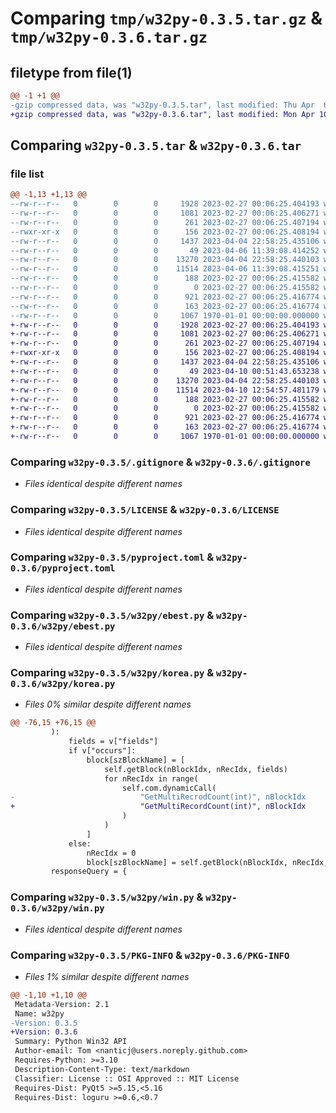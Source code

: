 # Comparing `tmp/w32py-0.3.5.tar.gz` & `tmp/w32py-0.3.6.tar.gz`

## filetype from file(1)

```diff
@@ -1 +1 @@
-gzip compressed data, was "w32py-0.3.5.tar", last modified: Thu Apr  6 11:40:23 2023, max compression
+gzip compressed data, was "w32py-0.3.6.tar", last modified: Mon Apr 10 13:03:12 2023, max compression
```

## Comparing `w32py-0.3.5.tar` & `w32py-0.3.6.tar`

### file list

```diff
@@ -1,13 +1,13 @@
--rw-r--r--   0        0        0     1928 2023-02-27 00:06:25.404193 w32py-0.3.5/.gitignore
--rw-r--r--   0        0        0     1081 2023-02-27 00:06:25.406271 w32py-0.3.5/LICENSE
--rw-r--r--   0        0        0      261 2023-02-27 00:06:25.407194 w32py-0.3.5/README.md
--rwxr-xr-x   0        0        0      156 2023-02-27 00:06:25.408194 w32py-0.3.5/lint.cmd
--rw-r--r--   0        0        0     1437 2023-04-04 22:58:25.435106 w32py-0.3.5/pyproject.toml
--rw-r--r--   0        0        0       49 2023-04-06 11:39:08.414252 w32py-0.3.5/w32py/__init__.py
--rw-r--r--   0        0        0    13270 2023-04-04 22:58:25.440103 w32py-0.3.5/w32py/ebest.py
--rw-r--r--   0        0        0    11514 2023-04-06 11:39:08.415251 w32py-0.3.5/w32py/korea.py
--rw-r--r--   0        0        0      188 2023-02-27 00:06:25.415582 w32py-0.3.5/w32py/psutil.py
--rw-r--r--   0        0        0        0 2023-02-27 00:06:25.415582 w32py-0.3.5/w32py/py.typed
--rw-r--r--   0        0        0      921 2023-02-27 00:06:25.416774 w32py-0.3.5/w32py/win.py
--rw-r--r--   0        0        0      163 2023-02-27 00:06:25.416774 w32py-0.3.5/w32py/winauto.py
--rw-r--r--   0        0        0     1067 1970-01-01 00:00:00.000000 w32py-0.3.5/PKG-INFO
+-rw-r--r--   0        0        0     1928 2023-02-27 00:06:25.404193 w32py-0.3.6/.gitignore
+-rw-r--r--   0        0        0     1081 2023-02-27 00:06:25.406271 w32py-0.3.6/LICENSE
+-rw-r--r--   0        0        0      261 2023-02-27 00:06:25.407194 w32py-0.3.6/README.md
+-rwxr-xr-x   0        0        0      156 2023-02-27 00:06:25.408194 w32py-0.3.6/lint.cmd
+-rw-r--r--   0        0        0     1437 2023-04-04 22:58:25.435106 w32py-0.3.6/pyproject.toml
+-rw-r--r--   0        0        0       49 2023-04-10 00:51:43.653238 w32py-0.3.6/w32py/__init__.py
+-rw-r--r--   0        0        0    13270 2023-04-04 22:58:25.440103 w32py-0.3.6/w32py/ebest.py
+-rw-r--r--   0        0        0    11514 2023-04-10 12:54:57.481179 w32py-0.3.6/w32py/korea.py
+-rw-r--r--   0        0        0      188 2023-02-27 00:06:25.415582 w32py-0.3.6/w32py/psutil.py
+-rw-r--r--   0        0        0        0 2023-02-27 00:06:25.415582 w32py-0.3.6/w32py/py.typed
+-rw-r--r--   0        0        0      921 2023-02-27 00:06:25.416774 w32py-0.3.6/w32py/win.py
+-rw-r--r--   0        0        0      163 2023-02-27 00:06:25.416774 w32py-0.3.6/w32py/winauto.py
+-rw-r--r--   0        0        0     1067 1970-01-01 00:00:00.000000 w32py-0.3.6/PKG-INFO
```

### Comparing `w32py-0.3.5/.gitignore` & `w32py-0.3.6/.gitignore`

 * *Files identical despite different names*

### Comparing `w32py-0.3.5/LICENSE` & `w32py-0.3.6/LICENSE`

 * *Files identical despite different names*

### Comparing `w32py-0.3.5/pyproject.toml` & `w32py-0.3.6/pyproject.toml`

 * *Files identical despite different names*

### Comparing `w32py-0.3.5/w32py/ebest.py` & `w32py-0.3.6/w32py/ebest.py`

 * *Files identical despite different names*

### Comparing `w32py-0.3.5/w32py/korea.py` & `w32py-0.3.6/w32py/korea.py`

 * *Files 0% similar despite different names*

```diff
@@ -76,15 +76,15 @@
         ):
             fields = v["fields"]
             if v["occurs"]:
                 block[szBlockName] = [
                     self.getBlock(nBlockIdx, nRecIdx, fields)
                     for nRecIdx in range(
                         self.com.dynamicCall(
-                            "GetMultiRecrodCount(int)", nBlockIdx
+                            "GetMultiRecordCount(int)", nBlockIdx
                         )
                     )
                 ]
             else:
                 nRecIdx = 0
                 block[szBlockName] = self.getBlock(nBlockIdx, nRecIdx, fields)
         responseQuery = {
```

### Comparing `w32py-0.3.5/w32py/win.py` & `w32py-0.3.6/w32py/win.py`

 * *Files identical despite different names*

### Comparing `w32py-0.3.5/PKG-INFO` & `w32py-0.3.6/PKG-INFO`

 * *Files 1% similar despite different names*

```diff
@@ -1,10 +1,10 @@
 Metadata-Version: 2.1
 Name: w32py
-Version: 0.3.5
+Version: 0.3.6
 Summary: Python Win32 API
 Author-email: Tom <nanticj@users.noreply.github.com>
 Requires-Python: >=3.10
 Description-Content-Type: text/markdown
 Classifier: License :: OSI Approved :: MIT License
 Requires-Dist: PyQt5 >=5.15,<5.16
 Requires-Dist: loguru >=0.6,<0.7
```

